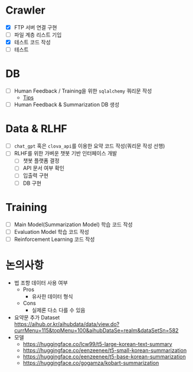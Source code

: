 # Crawler
- [x] FTP 서버 연결 구현
- [ ] 파일 계층 리스트 기입
- [x] 테스트 코드 작성
- [ ] 테스트

# DB
- [ ] Human Feedback / Training을 위한 `sqlalchemy` 쿼리문 작성
    - [Tips](https://soogoonsoogoonpythonists.github.io/sqlalchemy-for-pythonist/tutorial/)
- [ ] Human Feedback & Summarization DB 생성

# Data & RLHF
- [ ] `chat_gpt` 혹은 `clova_api`를 이용한 요약 코드 작성(쿼리문 작성 선행)
- [ ] RLHF를 위한 가벼운 챗봇 기반 인터페이스 개발
    - [ ] 챗봇 플랫폼 결정
    - [ ] API 문서 여부 확인
    - [ ] 입출력 구현
    - [ ] DB 구현

# Training
- [ ] Main Model(Summarization Model) 학습 코드 작성
- [ ] Evaluation Model 학습 코드 작성
- [ ] Reinforcement Learning 코드 작성

# 논의사항
- 법 조항 데이터 사용 여부
    - Pros
        - 유사한 데이터 형식
    - Cons
        - 실제론 다소 다를 수 있음
- 요약문 추가 Dataset \
    https://aihub.or.kr/aihubdata/data/view.do?currMenu=115&topMenu=100&aihubDataSe=realm&dataSetSn=582
- 모델
    - https://huggingface.co/lcw99/t5-large-korean-text-summary
    - https://huggingface.co/eenzeenee/t5-small-korean-summarization
    - https://huggingface.co/eenzeenee/t5-base-korean-summarization
    - https://huggingface.co/gogamza/kobart-summarization
